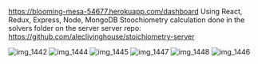 https://blooming-mesa-54677.herokuapp.com/dashboard
Using React, Redux, Express, Node, MongoDB
Stoochiometry calculation done in the solvers folder on the server
server repo: https://github.com/aleclivinghouse/stoichiometry-server

![img_1442](https://user-images.githubusercontent.com/29558661/47588790-25b91b80-d91c-11e8-91d4-1eae7a55e5eb.JPG)
![img_1444](https://user-images.githubusercontent.com/29558661/47588799-294ca280-d91c-11e8-95ea-ce35f2ea1f6d.JPG)
![img_1445](https://user-images.githubusercontent.com/29558661/47588803-2baefc80-d91c-11e8-9030-232388e08c58.JPG)
![img_1447](https://user-images.githubusercontent.com/29558661/47588804-2d78c000-d91c-11e8-89a8-e9f1283e5dd1.JPG)
![img_1448](https://user-images.githubusercontent.com/29558661/47588811-310c4700-d91c-11e8-92a6-9be700a0715b.JPG)
![img_1446](https://user-images.githubusercontent.com/29558661/47588814-32d60a80-d91c-11e8-8891-b1bcf8d7bc0d.JPG)
